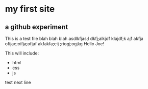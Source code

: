 # my first site
## a github experiment

This is a test file blah blah blah asdlkfjas;l dkfj;alkjdf klajdf;k ajf akfja ofijae;oifja;ofjaf akfakfa;eij ;riogj;ogjkg Hello Joe!

This will include:

* html
* css
* js

test next line
